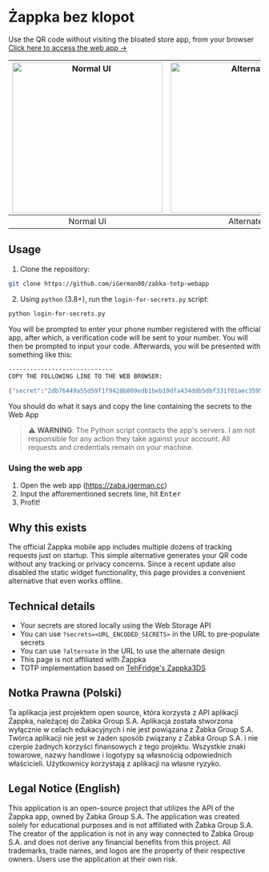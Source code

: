 # Żappka bez klopot

Use the QR code without visiting the bloated store app, from your browser  
[Click here to access the web app →](https://zaba.igerman.cc)

| <img src="https://github.com/user-attachments/assets/69fefd04-1d1e-41cd-a329-58f80fd41ac4" width="300" alt="Normal UI"> | <img src="https://github.com/user-attachments/assets/d3f29fbc-44ed-43ea-8409-f79f1fdb16d3" width="300" alt="Alternate"> |
|:--:|:--:|
| Normal UI | Alternate |

## Usage
1. Clone the repository:
```sh
git clone https://github.com/iGerman00/zabka-totp-webapp
```
2. Using `python` (3.8+), run the `login-for-secrets.py` script:
```sh
python login-for-secrets.py
```
You will be prompted to enter your phone number registered with the official app, after which, a verification code will be sent to your number. You will then be prompted to input your code.
Afterwards, you will be presented with something like this:

```sh
-----------------------------
COPY THE FOLLOWING LINE TO THE WEB BROWSER:

{"secret":"2db76449a55d59f1f9420b809edb1beb19dfa434ddb5dbf331f01aec35956e35","ployId":"123456789012"}
```
You should do what it says and copy the line containing the secrets to the Web App

> ⚠️ **WARNING**: The Python script contacts the app's servers. I am not responsible for any action they take against your account. All requests and credentials remain on your machine.

### Using the web app
1. Open the web app (https://zaba.igerman.cc)
2. Input the afforementioned secrets line, hit <kbd>Enter</kbd>
3. Profit!

## Why this exists
The official Żappka mobile app includes multiple dozens of tracking requests just on startup. This simple alternative generates your QR code without any tracking or privacy concerns.
Since a recent update also disabled the static widget functionality, this page provides a convenient alternative that even works offline.

## Technical details
* Your secrets are stored locally using the Web Storage API
* You can use `?secrets=<URL_ENCODED_SECRETS>` in the URL to pre-populate secrets
* You can use `?alternate` in the URL to use the alternate design
* This page is not affiliated with Żappka
* TOTP implementation based on [TehFridge's Zappka3DS](https://github.com/TehFridge/Zappka3DS)

## Notka Prawna (Polski)
Ta aplikacja jest projektem open source, która korzysta z API aplikacji Żappka, należącej do Żabka Group S.A. Aplikacja została stworzona wyłącznie w celach edukacyjnych i nie jest powiązana z Żabka Group S.A. Twórca aplikacji nie jest w żaden sposób związany z Żabka Group S.A. i nie czerpie żadnych korzyści finansowych z tego projektu. Wszystkie znaki towarowe, nazwy handlowe i logotypy są własnością odpowiednich właścicieli. Użytkownicy korzystają z aplikacji na własne ryzyko.

## Legal Notice (English)
This application is an open-source project that utilizes the API of the Żappka app, owned by Żabka Group S.A. The application was created solely for educational purposes and is not affiliated with Żabka Group S.A. The creator of the application is not in any way connected to Żabka Group S.A. and does not derive any financial benefits from this project. All trademarks, trade names, and logos are the property of their respective owners. Users use the application at their own risk.
